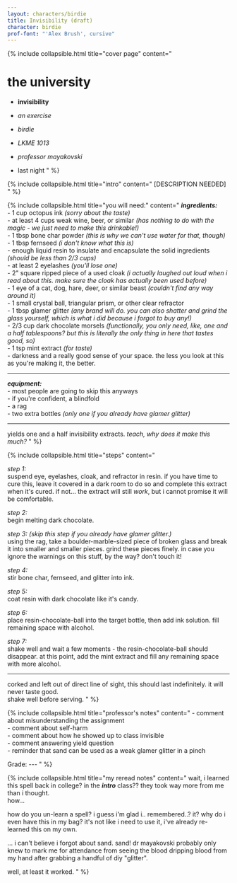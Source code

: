 ```yaml
---
layout: characters/birdie
title: Invisibility (draft)
character: birdie
prof-font: "'Alex Brush', cursive"
---
```

{% include collapsible.html title="cover page" content="
# the university

- **invisibility**  
- *an exercise*

- *birdie*
- *LKME 1013*
- *professor mayakovski*
- last night
" %}

{% include collapsible.html title="intro" content="
[DESCRIPTION NEEDED]
" %}

{% include collapsible.html title="you will need:" content="
***ingredients:***  
\- 1 cup octopus ink *(sorry about the taste)*  
\- at least 4 cups weak wine, beer, or similar *(has nothing to do with the magic - we just need to make this drinkable!)*  
\- 1 tbsp bone char powder *(this is why we can't use water for that, though)*  
\- 1 tbsp fernseed *(i don't know what this is)*  
\- enough liquid resin to insulate and encapsulate the solid ingredients *(should be less than 2/3 cups)*  
\- at least 2 eyelashes *(you'll lose one)*  
\- 2\" square ripped piece of a used cloak *(i actually laughed out loud when i read about this. make sure the cloak has actually been used before)*  
\- 1 eye of a cat, dog, hare, deer, or similar beast *(couldn't find any way around it)*  
\- 1 small crystal ball, triangular prism, or other clear refractor  
\- 1 tbsp glamer glitter *(any brand will do. you can also shatter and grind the glass yourself, which is what i did because i forgot to buy any!)*  
\- 2/3 cup dark chocolate morsels *(functionally, you only need, like, one and a half tablespoons? but this is literally the only thing in here that tastes good, so)*  
\- 1 tsp mint extract *(for taste)*  
\- darkness and a really good sense of your space. the less you look at this as you're making it, the better.

---

***equipment:***  
\- most people are going to skip this anyways  
\- if you're confident, a blindfold  
\- a rag  
\- two extra bottles *(only one if you already have glamer glitter)*

---

yields one and a half invisibility extracts. *teach, why does it make this much?*
" %}

{% include collapsible.html title="steps" content="

*step 1:*  
suspend eye, eyelashes, cloak, and refractor in resin. if you have time to cure this, leave it covered in a dark room to do so and complete this extract when it's cured. if not... the extract will still *work*, but i cannot promise it will be comfortable.

*step 2:*  
begin melting dark chocolate.

*step 3: (skip this step if you already have glamer glitter.)*  
using the rag, take a boulder-marble-sized piece of broken glass and break it into smaller and smaller pieces.
grind these pieces finely. in case you ignore the warnings on this stuff, by the way? don't touch it!

*step 4:*  
stir bone char, fernseed, and glitter into ink.

*step 5:*  
coat resin with dark chocolate like it's candy.

*step 6:*  
place resin-chocolate-ball into the target bottle, then add ink solution. fill remaining space with alcohol.

*step 7:*  
shake well and wait a few moments - the resin-chocolate-ball should disappear. at this point, add the mint extract and fill any remaining space with more alcohol.

---

corked and left out of direct line of sight, this should last indefinitely. it will never taste good.  
shake well before serving.
" %}

{% include collapsible.html title="<span class='note'>professor's notes</span>" content="
<span class='note'>
\- comment about misunderstanding the assignment  
\- comment about self-harm  
\- comment about how he showed up to class invisible  
\- comment answering yield question  
\- reminder that sand can be used as a weak glamer glitter in a pinch
</span>

<span class='underline note'>Grade: ---</span>
" %}

{% include collapsible.html title="<span class='reread'>my reread notes</span>" content="
<span class='reread'>wait, i learned this spell back in college? in the ***intro*** class?? they took way more from me than i thought.  
how...</span>

<span class='reread'>how do you un-learn a spell? i guess i'm glad i.. remembered..? it? why do i even have this in my bag? it's not like i need to use it, i've already re-learned this on my own.</span>

<span class='reread'>... i can't believe i forgot about sand. sand! dr mayakovski probably only knew to mark me for attendance from seeing the blood dripping blood from my hand after grabbing a handful of diy \"glitter\".</span>

<span class='reread'>well, at least it worked.</span>
" %}